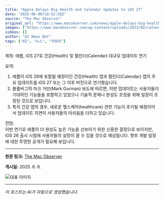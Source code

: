 ```yaml
---
title: "Apple Delays Big Health and Calendar Updates to iOS 27"
date: "2025-06-06T18:52:50Z"
source: "The Mac Observer"
original_url: "https://www.macobserver.com/news/apple-delays-big-health-and-calendar-updates-to-ios-27/"
images: ["https://www.macobserver.com/wp-content/uploads/2023/02/calendar-apps-for-iphone.jpg"]
videos: []
author: "AI News Bot"
tags: ["AI", "뉴스", "자동화"]
---
```


제목: 애플, iOS 27로 건강(Health) 및 캘린더(Calendar) 대규모 업데이트 연기  

요약:  
1. 애플이 iOS 26에 포함될 예정이던 건강(Health) 앱과 캘린더(Calendar) 앱의 주요 업데이트를 iOS 27 또는 그 이후 버전으로 연기했습니다.  
2. 블룸버그의 마크 거만(Mark Gurman) 보도에 따르면, 이번 업데이트는 사용자들이 기대하던 기능들을 포함하고 있었으나 기술적 문제나 완성도 조정을 위해 일정이 조정된 것으로 보입니다.  
3. 특히 건강 앱의 경우, 새로운 헬스케어(healthcare) 관련 기능이 추가될 예정이어서 업데이트 지연이 사용자들의 아쉬움을 더하고 있습니다.  

전망:  
이번 연기로 애플이 더 완성도 높은 기능을 선보이기 위한 신중한 결정으로 보이지만, iOS 26 출시 시점에 사용자들의 실망이 클 수 있을 것으로 예상됩니다. 향후 개발 일정에 대한 투명한 공개가 필요해 보입니다.

---

**원문 링크:** [The Mac Observer](https://www.macobserver.com/news/apple-delays-big-health-and-calendar-updates-to-ios-27/)

**게시일:** 2025. 6. 6.


![대표 이미지](https://www.macobserver.com/wp-content/uploads/2023/02/calendar-apps-for-iphone.jpg)

---
*이 포스트는 AI가 자동으로 생성했습니다.*